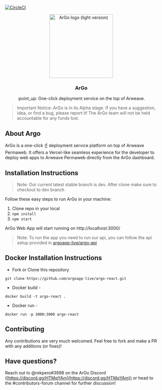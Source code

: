 [![CircleCI](https://circleci.com/gh/argoapp-live/argo-react/tree/master.svg?style=shield)](https://circleci.com/gh/argoapp-live/argo-react/tree/master)

<p align="center">
  <a href="https://argoapp.live/">
    <img src="../static/logo_light.png" alt="ArGo logo (light version)" width="210">
  </a>

  <h3 align="center">ArGo</h3>

  <p align="center">
   :point_up: One-click deployment service on the top of Arweave.
 </p>
</p>

> Important Notice: ArGo is in its Alpha stage. If you have a suggestion, idea, or find a bug, please report it! The ArGo team will not be held accountable for any funds lost.

## About Argo

ArGo is a one-click ☝️ deployment service platform on top of Arweave Permaweb. It offers a Vercel-like seamless experience for the developer to deploy web apps to Arweave Permaweb directly from the ArGo dashboard.

## Installation Instructions

> Note: Our current latest stable branch is dev. After clone make sure to checkout to dev branch

Follow these easy steps to run ArGo in your machine:

1. Clone repo in your local
2. `npm install`
3. `npm start`

ArGo Web App will start running on http://localhost:3000/

> Note: To run the app you need to run our api, you can follow the api setup provided in [argoapp-live/argo-api](https://github.com/argoapp-live/argo-api)

## Docker Installation Instructions

- Fork or Clone this repository

```
git clone https://github.com/argoapp-live/argo-react.git
```

- Docker build -

```
docker build -t argo-react .
```

- Docker run -

```
docker run -p 3000:3000 argo-react
```

## Contributing

Any contributions are very much welcomed. Feel free to fork and make a PR with any additions (or fixes)!

## Have questions?

Reach out to @rekpero#3898 on the ArGo Discord ([https://discord.gg/HTMqYAm](https://discord.gg/HTMqYAm)) or head to the #contributors-forum channel for further discussion!
